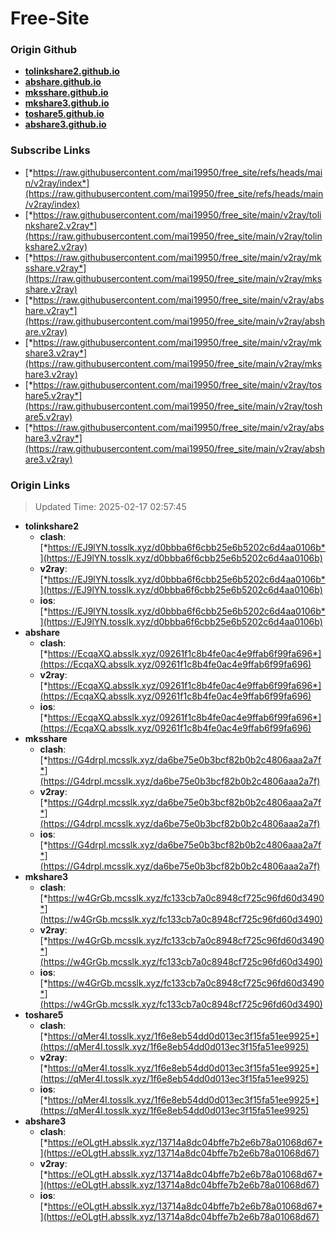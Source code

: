 # Free-Site

### Origin Github

- [**tolinkshare2.github.io**](https://github.com/tolinkshare2/tolinkshare2.github.io)
- [**abshare.github.io**](https://github.com/abshare/abshare.github.io)
- [**mksshare.github.io**](https://github.com/mksshare/mksshare.github.io)
- [**mkshare3.github.io**](https://github.com/mkshare3/mkshare3.github.io)
- [**toshare5.github.io**](https://github.com/toshare5/toshare5.github.io)
- [**abshare3.github.io**](https://github.com/abshare3/abshare3.github.io)

### Subscribe Links

- [*https://raw.githubusercontent.com/mai19950/free_site/refs/heads/main/v2ray/index*](https://raw.githubusercontent.com/mai19950/free_site/refs/heads/main/v2ray/index)
- [*https://raw.githubusercontent.com/mai19950/free_site/main/v2ray/tolinkshare2.v2ray*](https://raw.githubusercontent.com/mai19950/free_site/main/v2ray/tolinkshare2.v2ray)
- [*https://raw.githubusercontent.com/mai19950/free_site/main/v2ray/mksshare.v2ray*](https://raw.githubusercontent.com/mai19950/free_site/main/v2ray/mksshare.v2ray)
- [*https://raw.githubusercontent.com/mai19950/free_site/main/v2ray/abshare.v2ray*](https://raw.githubusercontent.com/mai19950/free_site/main/v2ray/abshare.v2ray)
- [*https://raw.githubusercontent.com/mai19950/free_site/main/v2ray/mkshare3.v2ray*](https://raw.githubusercontent.com/mai19950/free_site/main/v2ray/mkshare3.v2ray)
- [*https://raw.githubusercontent.com/mai19950/free_site/main/v2ray/toshare5.v2ray*](https://raw.githubusercontent.com/mai19950/free_site/main/v2ray/toshare5.v2ray)
- [*https://raw.githubusercontent.com/mai19950/free_site/main/v2ray/abshare3.v2ray*](https://raw.githubusercontent.com/mai19950/free_site/main/v2ray/abshare3.v2ray)

### Origin Links

> Updated Time: 2025-02-17 02:57:45

- **tolinkshare2**
  - **clash**: [*https://EJ9lYN.tosslk.xyz/d0bbba6f6cbb25e6b5202c6d4aa0106b*](https://EJ9lYN.tosslk.xyz/d0bbba6f6cbb25e6b5202c6d4aa0106b)
  - **v2ray**: [*https://EJ9lYN.tosslk.xyz/d0bbba6f6cbb25e6b5202c6d4aa0106b*](https://EJ9lYN.tosslk.xyz/d0bbba6f6cbb25e6b5202c6d4aa0106b)
  - **ios**: [*https://EJ9lYN.tosslk.xyz/d0bbba6f6cbb25e6b5202c6d4aa0106b*](https://EJ9lYN.tosslk.xyz/d0bbba6f6cbb25e6b5202c6d4aa0106b)
- **abshare**
  - **clash**: [*https://EcqaXQ.absslk.xyz/09261f1c8b4fe0ac4e9ffab6f99fa696*](https://EcqaXQ.absslk.xyz/09261f1c8b4fe0ac4e9ffab6f99fa696)
  - **v2ray**: [*https://EcqaXQ.absslk.xyz/09261f1c8b4fe0ac4e9ffab6f99fa696*](https://EcqaXQ.absslk.xyz/09261f1c8b4fe0ac4e9ffab6f99fa696)
  - **ios**: [*https://EcqaXQ.absslk.xyz/09261f1c8b4fe0ac4e9ffab6f99fa696*](https://EcqaXQ.absslk.xyz/09261f1c8b4fe0ac4e9ffab6f99fa696)
- **mksshare**
  - **clash**: [*https://G4drpl.mcsslk.xyz/da6be75e0b3bcf82b0b2c4806aaa2a7f*](https://G4drpl.mcsslk.xyz/da6be75e0b3bcf82b0b2c4806aaa2a7f)
  - **v2ray**: [*https://G4drpl.mcsslk.xyz/da6be75e0b3bcf82b0b2c4806aaa2a7f*](https://G4drpl.mcsslk.xyz/da6be75e0b3bcf82b0b2c4806aaa2a7f)
  - **ios**: [*https://G4drpl.mcsslk.xyz/da6be75e0b3bcf82b0b2c4806aaa2a7f*](https://G4drpl.mcsslk.xyz/da6be75e0b3bcf82b0b2c4806aaa2a7f)
- **mkshare3**
  - **clash**: [*https://w4GrGb.mcsslk.xyz/fc133cb7a0c8948cf725c96fd60d3490*](https://w4GrGb.mcsslk.xyz/fc133cb7a0c8948cf725c96fd60d3490)
  - **v2ray**: [*https://w4GrGb.mcsslk.xyz/fc133cb7a0c8948cf725c96fd60d3490*](https://w4GrGb.mcsslk.xyz/fc133cb7a0c8948cf725c96fd60d3490)
  - **ios**: [*https://w4GrGb.mcsslk.xyz/fc133cb7a0c8948cf725c96fd60d3490*](https://w4GrGb.mcsslk.xyz/fc133cb7a0c8948cf725c96fd60d3490)
- **toshare5**
  - **clash**: [*https://qMer4I.tosslk.xyz/1f6e8eb54dd0d013ec3f15fa51ee9925*](https://qMer4I.tosslk.xyz/1f6e8eb54dd0d013ec3f15fa51ee9925)
  - **v2ray**: [*https://qMer4I.tosslk.xyz/1f6e8eb54dd0d013ec3f15fa51ee9925*](https://qMer4I.tosslk.xyz/1f6e8eb54dd0d013ec3f15fa51ee9925)
  - **ios**: [*https://qMer4I.tosslk.xyz/1f6e8eb54dd0d013ec3f15fa51ee9925*](https://qMer4I.tosslk.xyz/1f6e8eb54dd0d013ec3f15fa51ee9925)
- **abshare3**
  - **clash**: [*https://eOLgtH.absslk.xyz/13714a8dc04bffe7b2e6b78a01068d67*](https://eOLgtH.absslk.xyz/13714a8dc04bffe7b2e6b78a01068d67)
  - **v2ray**: [*https://eOLgtH.absslk.xyz/13714a8dc04bffe7b2e6b78a01068d67*](https://eOLgtH.absslk.xyz/13714a8dc04bffe7b2e6b78a01068d67)
  - **ios**: [*https://eOLgtH.absslk.xyz/13714a8dc04bffe7b2e6b78a01068d67*](https://eOLgtH.absslk.xyz/13714a8dc04bffe7b2e6b78a01068d67)

